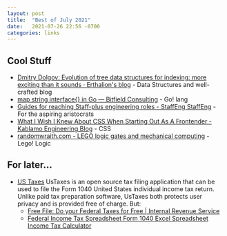 ```yaml
---
layout: post
title:  "Best of July 2021"
date:   2021-07-26 22:56 -0700
categories: links
---
```


## Cool Stuff

- [Dmitry Dolgov: Evolution of tree data structures for indexing: more exciting than it sounds · Erthalion's blog](https://erthalion.info/2020/11/28/evolution-of-btree-index-am/) - Data Structures and well-crafted blog
- [map string interface{} in Go — Bitfield Consulting](https://bitfieldconsulting.com/golang/map-string-interface) - Go! lang
- [Guides for reaching Staff-plus engineering roles - StaffEng StaffEng](https://staffeng.com/guides/) - For the aspiring aristocrats
- [What I Wish I Knew About CSS When Starting Out As A Frontender - Kablamo Engineering Blog](https://engineering.kablamo.com.au/posts/2021/my-first-css) - CSS
- [randomwraith.com - LEGO logic gates and mechanical computing](https://www.randomwraith.com/logic.html) - Lego! Logic

## For later...

- [US Taxes](https://ustaxes.org/start) UsTaxes is an open source tax filing application that can be used to file the Form 1040 United States individual income tax return. Unlike paid tax preparation software, UsTaxes both protects user privacy and is provided free of charge.
But:
    - [Free File: Do your Federal Taxes for Free | Internal Revenue Service](https://www.irs.gov/filing/free-file-do-your-federal-taxes-for-free)
    - [Federal Income Tax Spreadsheet Form 1040  Excel Spreadsheet  Income Tax Calculator](https://sites.google.com/view/incometaxspreadsheet/home)




